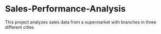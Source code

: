# Sales-Performance-Analysis
This project analyzes sales data from a supermarket with branches in three different cities

